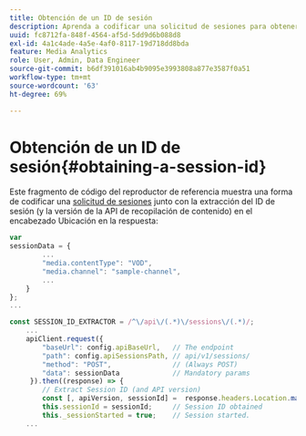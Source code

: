 ```yaml
---
title: Obtención de un ID de sesión
description: Aprenda a codificar una solicitud de sesiones para obtener el ID de sesión del encabezado Ubicación en una respuesta.
uuid: fc8712fa-848f-4564-af5d-5dd9d6b088d8
exl-id: 4a1c4ade-4a5e-4af0-8117-19d718dd8bda
feature: Media Analytics
role: User, Admin, Data Engineer
source-git-commit: b6df391016ab4b9095e3993808a877e3587f0a51
workflow-type: tm+mt
source-wordcount: '63'
ht-degree: 69%

---
```


# Obtención de un ID de sesión{#obtaining-a-session-id}

Este fragmento de código del reproductor de referencia muestra una forma de codificar una [solicitud de sesiones](/help/media-collection-api/mc-api-ref/mc-api-sessions-req.md) junto con la extracción del ID de sesión (y la versión de la API de recopilación de contenido) en el encabezado Ubicación en la respuesta:

```js
var  
sessionData = { 
        ... 
        "media.contentType": "VOD", 
        "media.channel": "sample-channel", 
        ... 
    } 
}; 
...

const SESSION_ID_EXTRACTOR = /^\/api\/(.*)\/sessions\/(.*)/; 
    ...
    apiClient.request({ 
        "baseUrl": config.apiBaseUrl,   // The endpoint 
        "path": config.apiSessionsPath, // api/v1/sessions/ 
        "method": "POST",               // (Always POST) 
        "data": sessionData             // Mandatory params 
     }).then((response) => { 
        // Extract Session ID (and API version) 
        const [, apiVersion, sessionId] =  response.headers.Location.match(SESSION_ID_EXTRACTOR);  
        this.sessionId = sessionId;     // Session ID obtained 
        this._sessionStarted = true;    // Session started. 
    ...
```

